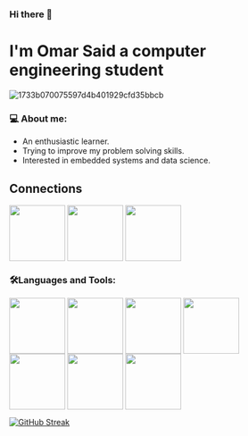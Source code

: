 ### Hi there 👋
# I'm Omar Said a computer engineering student

![1733b070075597d4b401929cfd35bbcb](https://user-images.githubusercontent.com/87082462/193068817-07d7b55c-aca6-49b6-b807-d050c05e65e5.gif)
### 💻 **About me:**
- An enthusiastic learner.
- Trying to improve my problem solving skills. 
- Interested in embedded systems and data science.
## Connections
<a href="https://www.linkedin.com/in/omar-salah-7a9287218/" target="blank"><img align="center" src="https://cdn-icons-png.flaticon.com/512/145/145807.png" height="100" /></a>
<a href="https://mail.google.com/a/?view=cm&fs=1&to=osazizsg1@gmail.com" target="blank"><img align="center" src="https://cdn-icons-png.flaticon.com/512/2504/2504727.png" height="100" /></a>
<a href="https://codeforces.com/profile/osazizsg1" target="blank"><img align="center" src="https://lh3.googleusercontent.com/evT0PYVOtM884y9n-UL4OW-Lp8L8FJcgdXM1GWAX0lLEaETdOX-g_S9aEI_WF4Mvcvw=s150-rw" height="100" /></a>
### 🛠️**Languages and Tools:**
<img align="center" src="https://cdn-icons-png.flaticon.com/512/28/28908.png" height="100" /></a>
<img align="center" src="https://cdn-icons-png.flaticon.com/512/3541/3541190.png" height="100" /></a>
<img align="center" src="https://cdn-icons-png.flaticon.com/512/6132/6132222.png" height="100" /></a>
<img align="center" src="https://cdn-icons-png.flaticon.com/512/6132/6132221.png" height="100" /></a>
<img align="center" src="https://cdn-icons-png.flaticon.com/512/919/919852.png" height="100" /></a>
<img align="center" src="https://www.jackenhack.com/wp-content/uploads/2020/01/Quartus_prime_icon.png" height="100" /></a>
<img align="center" src="https://encrypted-tbn0.gstatic.com/images?q=tbn:ANd9GcQunx8KaQO3cxFxruDg6mDj8G0w0_K1YvIA8AYecSQx2216hU2NDKt85JD58mFrIAgbqm4&usqp=CAU" height="100" /></a>


[![GitHub Streak](https://github-readme-streak-stats.herokuapp.com?user=Omar-Said-4&theme=python-dark)](https://git.io/streak-stats)
